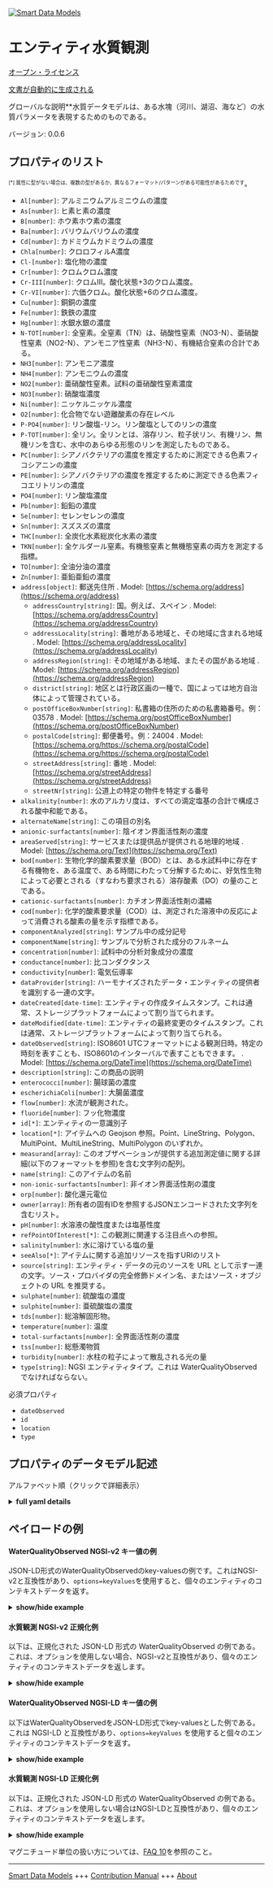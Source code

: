 <!-- 10-Header -->  
[![Smart Data Models](https://smartdatamodels.org/wp-content/uploads/2022/01/SmartDataModels_logo.png "Logo")](https://smartdatamodels.org)  
エンティティ水質観測  
==========<!-- /10-Header -->  
<!-- 15-License -->  
[オープン・ライセンス](https://github.com/smart-data-models//dataModel.WaterQuality/blob/master/WaterQualityObserved/LICENSE.md)  
[文書が自動的に生成される](https://docs.google.com/presentation/d/e/2PACX-1vTs-Ng5dIAwkg91oTTUdt8ua7woBXhPnwavZ0FxgR8BsAI_Ek3C5q97Nd94HS8KhP-r_quD4H0fgyt3/pub?start=false&loop=false&delayms=3000#slide=id.gb715ace035_0_60)  
<!-- /15-License -->  
<!-- 20-Description -->  
グローバルな説明**水質データモデルは、ある水塊（河川、湖沼、海など）の水質パラメータを表現するためのものである。  
バージョン: 0.0.6  
<!-- /20-Description -->  
<!-- 30-PropertiesList -->  

## プロパティのリスト  

<sup><sub>[*] 属性に型がない場合は、複数の型があるか、異なるフォーマット/パターンがある可能性があるためです</sub></sup>。  
- `Al[number]`: アルミニウムアルミニウムの濃度  - `As[number]`: ヒ素ヒ素の濃度  - `B[number]`: ホウ素ホウ素の濃度  - `Ba[number]`: バリウムバリウムの濃度  - `Cd[number]`: カドミウムカドミウムの濃度  - `Chla[number]`: クロロフィルA濃度  - `Cl-[number]`: 塩化物の濃度  - `Cr[number]`: クロムクロム濃度  - `Cr-III[number]`: クロムIII。酸化状態+3のクロム濃度。  - `Cr-VI[number]`: 六価クロム。酸化状態+6のクロム濃度。  - `Cu[number]`: 銅銅の濃度  - `Fe[number]`: 鉄鉄の濃度  - `Hg[number]`: 水銀水銀の濃度  - `N-TOT[number]`: 全窒素。全窒素（TN）は、硝酸性窒素（NO3-N）、亜硝酸性窒素（NO2-N）、アンモニア性窒素（NH3-N）、有機結合窒素の合計である。  - `NH3[number]`: アンモニア濃度  - `NH4[number]`: アンモニウムの濃度  - `NO2[number]`: 亜硝酸性窒素。試料の亜硝酸性窒素濃度  - `NO3[number]`: 硝酸塩濃度  - `Ni[number]`: ニッケルニッケル濃度  - `O2[number]`: 化合物でない遊離酸素の存在レベル  - `P-PO4[number]`: リン酸塩-リン。リン酸塩としてのリンの濃度  - `P-TOT[number]`: 全リン。全リンとは、溶存リン、粒子状リン、有機リン、無機リンを含む、水中のあらゆる形態のリンを測定したものである。  - `PC[number]`: シアノバクテリアの濃度を推定するために測定できる色素フィコシアニンの濃度  - `PE[number]`: シアノバクテリアの濃度を推定するために測定できる色素フィコエリトリンの濃度  - `PO4[number]`: リン酸塩濃度  - `Pb[number]`: 鉛鉛の濃度  - `Se[number]`: セレンセレンの濃度  - `Sn[number]`: スズスズの濃度  - `THC[number]`: 全炭化水素総炭化水素の濃度  - `TKN[number]`: 全ケルダール窒素。有機態窒素と無機態窒素の両方を測定する指標。  - `TO[number]`: 全油分油の濃度  - `Zn[number]`: 亜鉛亜鉛の濃度  - `address[object]`: 郵送先住所  . Model: [https://schema.org/address](https://schema.org/address)	- `addressCountry[string]`: 国。例えば、スペイン  . Model: [https://schema.org/addressCountry](https://schema.org/addressCountry)  
	- `addressLocality[string]`: 番地がある地域と、その地域に含まれる地域  . Model: [https://schema.org/addressLocality](https://schema.org/addressLocality)  
	- `addressRegion[string]`: その地域がある地域、またその国がある地域  . Model: [https://schema.org/addressRegion](https://schema.org/addressRegion)  
	- `district[string]`: 地区とは行政区画の一種で、国によっては地方自治体によって管理されている。    
	- `postOfficeBoxNumber[string]`: 私書箱の住所のための私書箱番号。例：03578  . Model: [https://schema.org/postOfficeBoxNumber](https://schema.org/postOfficeBoxNumber)  
	- `postalCode[string]`: 郵便番号。例：24004  . Model: [https://schema.org/https://schema.org/postalCode](https://schema.org/https://schema.org/postalCode)  
	- `streetAddress[string]`: 番地  . Model: [https://schema.org/streetAddress](https://schema.org/streetAddress)  
	- `streetNr[string]`: 公道上の特定の物件を特定する番号    
- `alkalinity[number]`: 水のアルカリ度は、すべての滴定塩基の合計で構成される酸中和能である。  - `alternateName[string]`: この項目の別名  - `anionic-surfactants[number]`: 陰イオン界面活性剤の濃度  - `areaServed[string]`: サービスまたは提供品が提供される地理的地域  . Model: [https://schema.org/Text](https://schema.org/Text)- `bod[number]`: 生物化学的酸素要求量（BOD）とは、ある水試料中に存在する有機物を、ある温度で、ある時間にわたって分解するために、好気性生物によって必要とされる（すなわち要求される）溶存酸素（DO）の量のことである。  - `cationic-surfactants[number]`: カチオン界面活性剤の濃縮  - `cod[number]`: 化学的酸素要求量（COD）は、測定された溶液中の反応によって消費される酸素の量を示す指標である。  - `componentAnalyzed[string]`: サンプル中の成分記号  - `componentName[string]`: サンプルで分析された成分のフルネーム  - `concentration[number]`: 試料中の分析対象成分の濃度  - `conductance[number]`: 比コンダクタンス  - `conductivity[number]`: 電気伝導率  - `dataProvider[string]`: ハーモナイズされたデータ・エンティティの提供者を識別する一連の文字。  - `dateCreated[date-time]`: エンティティの作成タイムスタンプ。これは通常、ストレージプラットフォームによって割り当てられます。  - `dateModified[date-time]`: エンティティの最終変更のタイムスタンプ。これは通常、ストレージプラットフォームによって割り当てられる。  - `dateObserved[string]`: ISO8601 UTCフォーマットによる観測日時。特定の時刻を表すことも、ISO8601のインターバルで表すこともできます。  . Model: [https://schema.org/DateTime](https://schema.org/DateTime)- `description[string]`: この商品の説明  - `enterococci[number]`: 腸球菌の濃度  - `escherichiaColi[number]`: 大腸菌濃度  - `flow[number]`: 水流が観測された。  - `fluoride[number]`: フッ化物濃度  - `id[*]`: エンティティの一意識別子  - `location[*]`: アイテムへの Geojson 参照。Point、LineString、Polygon、MultiPoint、MultiLineString、MultiPolygon のいずれか。  - `measurand[array]`: このオブザベーションが提供する追加測定値に関する詳細(以下のフォーマットを参照)を含む文字列の配列。  - `name[string]`: このアイテムの名前  - `non-ionic-surfactants[number]`: 非イオン界面活性剤の濃度  - `orp[number]`: 酸化還元電位  - `owner[array]`: 所有者の固有IDを参照するJSONエンコードされた文字列を含むリスト。  - `pH[number]`: 水溶液の酸性度または塩基性度  - `refPointOfInterest[*]`: この観測に関連する注目点への参照。  - `salinity[number]`: 水に溶けている塩の量  - `seeAlso[*]`: アイテムに関する追加リソースを指すURIのリスト  - `source[string]`: エンティティ・データの元のソースを URL として示す一連の文字。ソース・プロバイダの完全修飾ドメイン名、またはソース・オブジェクトの URL を推奨する。  - `sulphate[number]`: 硫酸塩の濃度  - `sulphite[number]`: 亜硫酸塩の濃度  - `tds[number]`: 総溶解固形物。  - `temperature[number]`: 温度  - `total-surfactants[number]`: 全界面活性剤の濃度  - `tss[number]`: 総懸濁物質  - `turbidity[number]`: 水柱の粒子によって散乱される光の量  - `type[string]`: NGSI エンティティタイプ。これは WaterQualityObserved でなければならない。  <!-- /30-PropertiesList -->  
<!-- 35-RequiredProperties -->  
必須プロパティ  
- `dateObserved`  - `id`  - `location`  - `type`  <!-- /35-RequiredProperties -->  
<!-- 40-NotesYaml -->  
<!-- /40-NotesYaml -->  
<!-- 50-DataModelHeader -->  
## プロパティのデータモデル記述  
アルファベット順（クリックで詳細表示）  
<!-- /50-DataModelHeader -->  
<!-- 60-ModelYaml -->  
<details><summary><strong>full yaml details</strong></summary>    
```yaml  
WaterQualityObserved:    
  description: Water Quality data model is intended to represent water quality parameters at a certain water mass (river,  lake, sea, etc.) section    
  properties:    
    Al:    
      description: Aluminium. Concentration of aluminium    
      minimum: 0    
      type: number    
      x-ngsi:    
        type: Property    
        units: mg/l    
    As:    
      description: Arsenic. Concentration of arsenic    
      minimum: 0    
      type: number    
      x-ngsi:    
        type: Property    
        units: mg/l    
    B:    
      description: Boron. Concentration of boron    
      minimum: 0    
      type: number    
      x-ngsi:    
        type: Property    
        units: mg/l    
    Ba:    
      description: Barium. Concentration of barium    
      minimum: 0    
      type: number    
      x-ngsi:    
        type: Property    
        units: mg/l    
    Cd:    
      description: Cadmium. Concentration of cadmium    
      minimum: 0    
      type: number    
      x-ngsi:    
        type: Property    
        units: mg/l    
    Chla:    
      description: Concentration of chlorophyll A    
      minimum: 0    
      type: number    
      x-ngsi:    
        type: Property    
    Cl-:    
      description: Concentration of chlorides    
      minimum: 0    
      type: number    
      x-ngsi:    
        type: Property    
    Cr:    
      description: Chromium. Concentration of chromium    
      minimum: 0    
      type: number    
      x-ngsi:    
        type: Property    
        units: mg/l    
    Cr-III:    
      description: Chromium III. Concentration of chromium at the oxidation state +3    
      minimum: 0    
      type: number    
      x-ngsi:    
        type: Property    
        units: mg/l    
    Cr-VI:    
      description: Chromium VI. Concentration of chromium at the oxidation state +6    
      minimum: 0    
      type: number    
      x-ngsi:    
        type: Property    
        units: mg/l    
    Cu:    
      description: Copper. Concentration of copper    
      minimum: 0    
      type: number    
      x-ngsi:    
        type: Property    
        units: mg/l    
    Fe:    
      description: Iron. Concentration of iron    
      minimum: 0    
      type: number    
      x-ngsi:    
        type: Property    
        units: mg/l    
    Hg:    
      description: Mercury. Concentration of mercury    
      minimum: 0    
      type: number    
      x-ngsi:    
        type: Property    
        units: mg/l    
    N-TOT:    
      description: Total Nitrogen. Total Nitrogen (TN) is the sum of nitrate-nitrogen (NO3-N), nitrite-nitrogen (NO2-N), ammonia-nitrogen (NH3-N) and organically bonded nitrogen    
      minimum: 0    
      type: number    
      x-ngsi:    
        type: Property    
        units: mg/l    
    NH3:    
      description: Concentration of ammonia    
      minimum: 0    
      type: number    
      x-ngsi:    
        type: Property    
    NH4:    
      description: Concentration of ammonium    
      minimum: 0    
      type: number    
      x-ngsi:    
        type: Property    
    NO2:    
      description: Nitrite nitrogen. Concentration of a sample in nitrite nitrogen    
      minimum: 0    
      type: number    
      x-ngsi:    
        type: Property    
        units: mg/l    
    NO3:    
      description: Concentration of nitrates    
      minimum: 0    
      type: number    
      x-ngsi:    
        type: Property    
    Ni:    
      description: Nickel. Concentration of Nickel    
      minimum: 0    
      type: number    
      x-ngsi:    
        type: Property    
        units: mg/l    
    O2:    
      description: Level of free, non-compound oxygen present    
      minimum: 0    
      type: number    
      x-ngsi:    
        type: Property    
    P-PO4:    
      description: Phosphate-phosphorus. Concentration of phosphorus as phosphate    
      minimum: 0    
      type: number    
      x-ngsi:    
        type: Property    
        units: mg/l    
    P-TOT:    
      description: Total Phosphorus. Total phosphorus is a measure of all forms of phosphorus in the water, including dissolved and particulate, organic and inorganic    
      minimum: 0    
      type: number    
      x-ngsi:    
        type: Property    
        units: mg/l    
    PC:    
      description: Concentration of pigment phycocyanin which can be measured to estimate cyanobacteria concentrations specifically    
      minimum: 0    
      type: number    
      x-ngsi:    
        type: Property    
    PE:    
      description: Concentration of pigment phycoerythrin which can be measured to estimate cyanobacteria concentrations specifically    
      minimum: 0    
      type: number    
      x-ngsi:    
        type: Property    
    PO4:    
      description: Concentration of phosphates    
      minimum: 0    
      type: number    
      x-ngsi:    
        type: Property    
    Pb:    
      description: Lead. Concentration of lead    
      minimum: 0    
      type: number    
      x-ngsi:    
        type: Property    
        units: mg/l    
    Se:    
      description: Selenium. Concentration of selenium    
      minimum: 0    
      type: number    
      x-ngsi:    
        type: Property    
        units: mg/l    
    Sn:    
      description: Tin. Concentration of tin    
      minimum: 0    
      type: number    
      x-ngsi:    
        type: Property    
        units: mg/l    
    THC:    
      description: Total hydrocarbon. Concentration of total hydrocarbon    
      minimum: 0    
      type: number    
      x-ngsi:    
        type: Property    
        units: mg/l    
    TKN:    
      description: Total Kjeldahl Nitrogen. A measure that determines both the organic and the inorganic forms of nitrogen    
      minimum: 0    
      type: number    
      x-ngsi:    
        type: Property    
        units: mg/l    
    TO:    
      description: Total oil content. Concentration of oil    
      minimum: 0    
      type: number    
      x-ngsi:    
        type: Property    
        units: mg/l    
    Zn:    
      description: Zinc. Concentration of zinc    
      minimum: 0    
      type: number    
      x-ngsi:    
        type: Property    
        units: mg/l    
    address:    
      description: The mailing address    
      properties:    
        addressCountry:    
          description: The country. For example, Spain    
          type: string    
          x-ngsi:    
            model: https://schema.org/addressCountry    
            type: Property    
        addressLocality:    
          description: The locality in which the street address is, and which is in the region    
          type: string    
          x-ngsi:    
            model: https://schema.org/addressLocality    
            type: Property    
        addressRegion:    
          description: The region in which the locality is, and which is in the country    
          type: string    
          x-ngsi:    
            model: https://schema.org/addressRegion    
            type: Property    
        district:    
          description: A district is a type of administrative division that, in some countries, is managed by the local government    
          type: string    
          x-ngsi:    
            type: Property    
        postOfficeBoxNumber:    
          description: The post office box number for PO box addresses. For example, 03578    
          type: string    
          x-ngsi:    
            model: https://schema.org/postOfficeBoxNumber    
            type: Property    
        postalCode:    
          description: The postal code. For example, 24004    
          type: string    
          x-ngsi:    
            model: https://schema.org/https://schema.org/postalCode    
            type: Property    
        streetAddress:    
          description: The street address    
          type: string    
          x-ngsi:    
            model: https://schema.org/streetAddress    
            type: Property    
        streetNr:    
          description: Number identifying a specific property on a public street    
          type: string    
          x-ngsi:    
            type: Property    
      type: object    
      x-ngsi:    
        model: https://schema.org/address    
        type: Property    
    alkalinity:    
      description: The alkalinity of water is its acid-neutralizing capacity comprised of the total of all titratable bases    
      minimum: 0    
      type: number    
      x-ngsi:    
        type: Property    
        units: mg/l    
    alternateName:    
      description: An alternative name for this item    
      type: string    
      x-ngsi:    
        type: Property    
    anionic-surfactants:    
      description: Concentration of anionic surfactants    
      minimum: 0    
      type: number    
      x-ngsi:    
        type: Property    
        units: mg/l    
    areaServed:    
      description: The geographic area where a service or offered item is provided    
      type: string    
      x-ngsi:    
        model: https://schema.org/Text    
        type: Property    
    bod:    
      description: Biochemical oxygen demand (BOD) is the amount of dissolved oxygen (DO) needed (i.e. demanded) by aerobic biological organisms to break down organic material present in a given water sample at certain temperature over a specific time period    
      minimum: 0    
      type: number    
      x-ngsi:    
        type: Property    
        units: mg/l    
    cationic-surfactants:    
      description: Concentrtation of cationic surfactants    
      minimum: 0    
      type: number    
      x-ngsi:    
        type: Property    
        units: mg/l    
    cod:    
      description: Chemical oxygen demand (COD) is an indicative measure of the amount of oxygen that can be consumed by reactions in a measured solution    
      minimum: 0    
      type: number    
      x-ngsi:    
        type: Property    
        units: mg/l    
    componentAnalyzed:    
      description: The component symbol analyzed in the sample    
      type: string    
      x-ngsi:    
        type: Property    
    componentName:    
      description: The component full name analyzed in the sample    
      type: string    
      x-ngsi:    
        type: Property    
    concentration:    
      description: The concentration of the component analyzed in the sample    
      type: number    
      x-ngsi:    
        type: Property    
        units: mg/l    
    conductance:    
      description: Specific Conductance    
      minimum: 0    
      type: number    
      x-ngsi:    
        type: Property    
    conductivity:    
      description: Electrical Conductivity    
      minimum: 0    
      type: number    
      x-ngsi:    
        type: Property    
    dataProvider:    
      description: A sequence of characters identifying the provider of the harmonised data entity    
      type: string    
      x-ngsi:    
        type: Property    
    dateCreated:    
      description: Entity creation timestamp. This will usually be allocated by the storage platform    
      format: date-time    
      type: string    
      x-ngsi:    
        type: Property    
    dateModified:    
      description: Timestamp of the last modification of the entity. This will usually be allocated by the storage platform    
      format: date-time    
      type: string    
      x-ngsi:    
        type: Property    
    dateObserved:    
      description: The date and time of this observation in ISO8601 UTCformat. It can be represented by an specific time instant or by an ISO8601 interval    
      type: string    
      x-ngsi:    
        model: https://schema.org/DateTime    
        type: Property    
    description:    
      description: A description of this item    
      type: string    
      x-ngsi:    
        type: Property    
    enterococci:    
      description: Concentration of Enterococci    
      minimum: 0    
      type: number    
      x-ngsi:    
        type: Property    
        units: Total number of bacteria/100mL    
    escherichiaColi:    
      description: Concentration of Escherichia coli    
      minimum: 0    
      type: number    
      x-ngsi:    
        type: Property    
        units: Total number of bacteria/100mL    
    flow:    
      description: 'Water Flow observed. '    
      type: number    
      x-ngsi:    
        type: Property    
        units: cubic meters/hour    
    fluoride:    
      description: Concentration of fluoride    
      minimum: 0    
      type: number    
      x-ngsi:    
        type: Property    
        units: mg/l    
    id:    
      anyOf:    
        - description: Identifier format of any NGSI entity    
          maxLength: 256    
          minLength: 1    
          pattern: ^[\w\-\.\{\}\$\+\*\[\]`|~^@!,:\\]+$    
          type: string    
          x-ngsi:    
            type: Property    
        - description: Identifier format of any NGSI entity    
          format: uri    
          type: string    
          x-ngsi:    
            type: Property    
      description: Unique identifier of the entity    
      x-ngsi:    
        type: Relationship    
    location:    
      description: Geojson reference to the item. It can be Point, LineString, Polygon, MultiPoint, MultiLineString or MultiPolygon    
      oneOf:    
        - description: Geojson reference to the item. Point    
          properties:    
            bbox:    
              description: BBox of the  Point    
              items:    
                type: number    
              minItems: 4    
              type: array    
              x-ngsi:    
                type: Property    
            coordinates:    
              description: Coordinates of the Point    
              items:    
                type: number    
              minItems: 2    
              type: array    
              x-ngsi:    
                type: Property    
            type:    
              enum:    
                - Point    
              type: string    
          required:    
            - type    
            - coordinates    
          title: GeoJSON Point    
          type: object    
          x-ngsi:    
            type: GeoProperty    
        - description: Geojson reference to the item. LineString    
          properties:    
            bbox:    
              description: BBox coordinates of the LineString    
              items:    
                type: number    
              minItems: 4    
              type: array    
              x-ngsi:    
                type: Property    
            coordinates:    
              description: Coordinates of the LineString    
              items:    
                items:    
                  type: number    
                minItems: 2    
                type: array    
              minItems: 2    
              type: array    
              x-ngsi:    
                type: Property    
            type:    
              enum:    
                - LineString    
              type: string    
          required:    
            - type    
            - coordinates    
          title: GeoJSON LineString    
          type: object    
          x-ngsi:    
            type: GeoProperty    
        - description: Geojson reference to the item. Polygon    
          properties:    
            bbox:    
              description: BBox coordinates of the Polygon    
              items:    
                type: number    
              minItems: 4    
              type: array    
              x-ngsi:    
                type: Property    
            coordinates:    
              description: Coordinates of the Polygon    
              items:    
                items:    
                  items:    
                    type: number    
                  minItems: 2    
                  type: array    
                minItems: 4    
                type: array    
              type: array    
              x-ngsi:    
                type: Property    
            type:    
              enum:    
                - Polygon    
              type: string    
          required:    
            - type    
            - coordinates    
          title: GeoJSON Polygon    
          type: object    
          x-ngsi:    
            type: GeoProperty    
        - description: Geojson reference to the item. MultiPoint    
          properties:    
            bbox:    
              description: BBox coordinates of the LineString    
              items:    
                type: number    
              minItems: 4    
              type: array    
              x-ngsi:    
                type: Property    
            coordinates:    
              description: Coordinates of the MulitPoint    
              items:    
                items:    
                  type: number    
                minItems: 2    
                type: array    
              type: array    
              x-ngsi:    
                type: Property    
            type:    
              enum:    
                - MultiPoint    
              type: string    
          required:    
            - type    
            - coordinates    
          title: GeoJSON MultiPoint    
          type: object    
          x-ngsi:    
            type: GeoProperty    
        - description: Geojson reference to the item. MultiLineString    
          properties:    
            bbox:    
              description: BBox coordinates of the LineString    
              items:    
                type: number    
              minItems: 4    
              type: array    
              x-ngsi:    
                type: Property    
            coordinates:    
              description: Coordinates of the MultiLineString    
              items:    
                items:    
                  items:    
                    type: number    
                  minItems: 2    
                  type: array    
                minItems: 2    
                type: array    
              type: array    
              x-ngsi:    
                type: Property    
            type:    
              enum:    
                - MultiLineString    
              type: string    
          required:    
            - type    
            - coordinates    
          title: GeoJSON MultiLineString    
          type: object    
          x-ngsi:    
            type: GeoProperty    
        - description: Geojson reference to the item. MultiLineString    
          properties:    
            bbox:    
              items:    
                type: number    
              minItems: 4    
              type: array    
            coordinates:    
              description: Coordinates of the MultiPolygon    
              items:    
                items:    
                  items:    
                    items:    
                      type: number    
                    minItems: 2    
                    type: array    
                  minItems: 4    
                  type: array    
                type: array    
              type: array    
              x-ngsi:    
                type: Property    
            type:    
              enum:    
                - MultiPolygon    
              type: string    
          required:    
            - type    
            - coordinates    
          title: GeoJSON MultiPolygon    
          type: object    
          x-ngsi:    
            type: GeoProperty    
      x-ngsi:    
        type: GeoProperty    
    measurand:    
      description: An array of strings containing details (see format below) about extra measurands provided by this observation    
      items:    
        description: Every element of the array of strings containing details (see format below) about extra measurands provided by this observation    
        type: string    
        x-ngsi:    
          type: Property    
      minItems: 1    
      type: array    
      x-ngsi:    
        type: Property    
    name:    
      description: The name of this item    
      type: string    
      x-ngsi:    
        type: Property    
    non-ionic-surfactants:    
      description: Concentration of non-ionic surfactants    
      minimum: 0    
      type: number    
      x-ngsi:    
        type: Property    
        units: mg/l    
    orp:    
      description: Oxidation-Reduction potential    
      minimum: 0    
      type: number    
      x-ngsi:    
        type: Property    
    owner:    
      description: A List containing a JSON encoded sequence of characters referencing the unique Ids of the owner(s)    
      items:    
        anyOf:    
          - description: Identifier format of any NGSI entity    
            maxLength: 256    
            minLength: 1    
            pattern: ^[\w\-\.\{\}\$\+\*\[\]`|~^@!,:\\]+$    
            type: string    
            x-ngsi:    
              type: Property    
          - description: Identifier format of any NGSI entity    
            format: uri    
            type: string    
            x-ngsi:    
              type: Property    
        description: Unique identifier of the entity    
        x-ngsi:    
          type: Relationship    
      type: array    
      x-ngsi:    
        type: Property    
    pH:    
      description: Acidity or basicity of an aqueous solution    
      maximum: 14    
      minimum: 0    
      type: number    
      x-ngsi:    
        type: Property    
    refPointOfInterest:    
      anyOf:    
        - description: Identifier format of any NGSI entity    
          maxLength: 256    
          minLength: 1    
          pattern: ^[\w\-\.\{\}\$\+\*\[\]`|~^@!,:\\]+$    
          type: string    
          x-ngsi:    
            type: Property    
        - description: Identifier format of any NGSI entity    
          format: uri    
          type: string    
          x-ngsi:    
            type: Property    
      description: A reference to a point of interest associated to this observation    
      x-ngsi:    
        type: Relationship    
    salinity:    
      description: Amount of salts dissolved in water    
      minimum: 0    
      type: number    
      x-ngsi:    
        type: Property    
    seeAlso:    
      description: list of uri pointing to additional resources about the item    
      oneOf:    
        - items:    
            format: uri    
            type: string    
          minItems: 1    
          type: array    
        - format: uri    
          type: string    
      x-ngsi:    
        type: Property    
    source:    
      description: A sequence of characters giving the original source of the entity data as a URL. Recommended to be the fully qualified domain name of the source provider, or the URL to the source object    
      type: string    
      x-ngsi:    
        type: Property    
    sulphate:    
      description: Concentration of sulfate    
      minimum: 0    
      type: number    
      x-ngsi:    
        type: Property    
        units: mg/l    
    sulphite:    
      description: Concentration of sulfite    
      minimum: 0    
      type: number    
      x-ngsi:    
        type: Property    
        units: mg/l    
    tds:    
      description: 'Total dissolved solids. '    
      minimum: 0    
      type: number    
      x-ngsi:    
        type: Property    
    temperature:    
      description: Temperature    
      type: number    
      x-ngsi:    
        type: Property    
    total-surfactants:    
      description: Concentration of total surfactants    
      minimum: 0    
      type: number    
      x-ngsi:    
        type: Property    
        units: mg/l    
    tss:    
      description: Total suspended solids    
      minimum: 0    
      type: number    
      x-ngsi:    
        type: Property    
    turbidity:    
      description: Amount of light scattered by particles in the water column    
      minimum: 0    
      type: number    
      x-ngsi:    
        type: Property    
    type:    
      description: NGSI Entity type. It has to be WaterQualityObserved    
      enum:    
        - WaterQualityObserved    
      type: string    
      x-ngsi:    
        type: Property    
  required:    
    - id    
    - type    
    - dateObserved    
    - location    
  type: object    
  x-derived-from: ''    
  x-disclaimer: Redistribution and use in source and binary forms, with or without modification, are permitted  provided that the license conditions are met. Copyleft (c) 2025 Contributors to Smart Data Models Program    
  x-license-url: https://github.com/smart-data-models/dataModel.WaterQuality/blob/master/WaterQualityObserved/LICENSE.md    
  x-model-schema: https://smart-data-models.github.io/dataModel.WaterQuality/WaterQualityObserved/schema.json    
  x-model-tags: NAIADES, DigitalWater.city, B-WaterSmart, Waterverse    
  x-version: 0.0.6    
```  
</details>    
<!-- /60-ModelYaml -->  
<!-- 70-MiddleNotes -->  
<!-- /70-MiddleNotes -->  
<!-- 80-Examples -->  
## ペイロードの例  
#### WaterQualityObserved NGSI-v2 キー値の例  
JSON-LD形式のWaterQualityObservedのkey-valuesの例です。これはNGSI-v2と互換性があり、`options=keyValues`を使用すると、個々のエンティティのコンテキストデータを返す。  
<details><summary><strong>show/hide example</strong></summary>    
```json  
{  
  "id": "waterqualityobserved:Sevilla:D1",  
  "type": "WaterQualityObserved",  
  "dateObserved": "2017-01-31T06:45:00Z",  
  "measurand": [  
    "NO3, 0.01, M1, Concentration of Nitrates"  
  ],  
  "location": {  
    "type": "Point",  
    "coordinates": [  
      -5.993307,  
      37.362882  
    ]  
  },  
  "temperature": 24.4,  
  "conductivity": 0.005,  
  "pH": 7.4,  
  "NO3": 0.01,  
  "flow": 127.53,  
  "alkalinity": 0.1,  
  "TKN": 1.0,  
  "NO2": 0.09,  
  "N-TOT": 6.0,  
  "P-TOT": 0.6,  
  "P-PO4": 0.5,  
  "Al": 0.01,  
  "As": 0.0,  
  "B": 0.2,  
  "Ba": 0.0,  
  "Cd": 0.001,  
  "Cr": 0.0,  
  "Cr-III": 0.0,  
  "Cr-VI": 0.0,  
  "Cu": 0.0,  
  "Fe": 0.0,  
  "fluoride": 0.1,  
  "Hg": 0.0,  
  "THC": 0.0,  
  "Ni": 0.0,  
  "TO": 0.01,  
  "Pb": 0.0,  
  "Se": 0.0,  
  "Sn": 0.0,  
  "sulphate": 143.3,  
  "sulphite": 0.0,  
  "anionic-surfactants": 0.3,  
  "cationic-surfactants": 0.2,  
  "non-ionic-surfactants": 0.1,  
  "total-surfactants": 0.3,  
  "Zn": 0.0,  
  "componentAnalyzed": "Cl",  
  "componentName": "Chlorine",  
  "concentration": 20  
}  
```  
</details>  
#### 水質観測 NGSI-v2 正規化例  
以下は、正規化された JSON-LD 形式の WaterQualityObserved の例である。これは、オプションを使用しない場合、NGSI-v2と互換性があり、個々のエンティティのコンテキストデータを返します。  
<details><summary><strong>show/hide example</strong></summary>    
```json  
{  
  "id": "waterqualityobserved:Sevilla:D1",  
  "type": "WaterQualityObserved",  
  "dateObserved": {  
    "type": "DateTime",  
    "value": "2017-01-31T06:45:00Z"  
  },  
  "temperature": {  
    "type": "Number",  
    "value": 24.4  
  },  
  "NO3": {  
    "type": "Number",  
    "value": 0.01  
  },  
  "location": {  
    "type": "geo:json",  
    "value": {  
      "type": "Point",  
      "coordinates": [  
        -5.993307,  
        37.362882  
      ]  
    }  
  },  
  "pH": {  
    "type": "Number",  
    "value": 7.4  
  },  
  "measurand": {  
    "type": "StructuredValue",  
    "value": [  
      "NO3, 0.01, M1, Concentration of Nitrates"  
    ]  
  },  
  "conductivity": {  
    "type": "Number",  
    "value": 0.005  
  },  
  "flow": {  
    "type": "Number",  
    "value": 127.53  
  },  
  "alkalinity": {  
    "type": "Number",  
    "value": 0.1  
  },  
  "TKN": {  
    "type": "Boolean",  
    "value": true  
  },  
  "NO2": {  
    "type": "Number",  
    "value": 0.09  
  },  
  "N-TOT": {  
    "type": "Number",  
    "value": 6.0  
  },  
  "P-TOT": {  
    "type": "Number",  
    "value": 0.6  
  },  
  "P-PO4": {  
    "type": "Number",  
    "value": 0.5  
  },  
  "Al": {  
    "type": "Number",  
    "value": 0.01  
  },  
  "As": {  
    "type": "Boolean",  
    "value": false  
  },  
  "B": {  
    "type": "Number",  
    "value": 0.2  
  },  
  "Ba": {  
    "type": "Boolean",  
    "value": false  
  },  
  "Cd": {  
    "type": "Number",  
    "value": 0.001  
  },  
  "Cr": {  
    "type": "Boolean",  
    "value": false  
  },  
  "Cr-III": {  
    "type": "Boolean",  
    "value": false  
  },  
  "Cr-VI": {  
    "type": "Boolean",  
    "value": false  
  },  
  "Cu": {  
    "type": "Boolean",  
    "value": false  
  },  
  "Fe": {  
    "type": "Number",  
    "value": 7.4  
  },  
  "fluoride": {  
    "type": "Boolean",  
    "value": false  
  },  
  "Hg": {  
    "type": "Boolean",  
    "value": false  
  },  
  "THC": {  
    "type": "Boolean",  
    "value": false  
  },  
  "Ni": {  
    "type": "Boolean",  
    "value": false  
  },  
  "TO": {  
    "type": "Number",  
    "value": 0.01  
  },  
  "Pb": {  
    "type": "Boolean",  
    "value": false  
  },  
  "Se": {  
    "type": "Boolean",  
    "value": false  
  },  
  "Sn": {  
    "type": "Boolean",  
    "value": false  
  },  
  "sulphate": {  
    "type": "Number",  
    "value": 143.3  
  },  
  "sulphite": {  
    "type": "Boolean",  
    "value": false  
  },  
  "anionic-surfactants": {  
    "type": "Number",  
    "value": 0.3  
  },  
  "cationic-surfactants": {  
    "type": "Number",  
    "value": 0.2  
  },  
  "non-ionic-surfactants": {  
    "type": "Number",  
    "value": 0.1  
  },  
  "total-surfactants": {  
    "type": "Number",  
    "value": 0.3  
  },  
  "Zn": {  
    "type": "Boolean",  
    "value": false  
  },  
  "componentAnalyzed": {  
    "type": "Text",  
    "value": "Cl"  
  },  
  "componentName": {  
    "type": "Text",  
    "value": "Chlorine"  
  },  
  "concentration": {  
    "type": "Number",  
    "value": 20  
  }  
}  
```  
</details>  
#### WaterQualityObserved NGSI-LD キー値の例  
以下はWaterQualityObservedをJSON-LD形式でkey-valuesとした例である。これは NGSI-LD と互換性があり、`options=keyValues` を使用すると個々のエンティティのコンテキストデータを返す。  
<details><summary><strong>show/hide example</strong></summary>    
```json  
{  
  "id": "urn:ngsi-ld:WaterQualityObserved:waterqualityobserved:Sevilla:D1",  
  "type": "WaterQualityObserved",  
  "NO3": 0.01,  
  "conductivity": 0.005,  
  "dateObserved": "2017-01-31T06:45:00Z",  
  "location": {  
    "coordinates": [  
      -5.993307,  
      37.362882  
    ],  
    "type": "Point"  
  },  
  "measurand": [  
    "NO3, 0.01, M1, Concentration of Nitrates"  
  ],  
  "pH": 7.4,  
  "temperature": 24.4,  
  "flow": 127.53,  
  "alkalinity": 0.1,  
  "TKN": 1.0,  
  "NO2": 0.09,  
  "N-TOT": 6,  
  "P-TOT": 0.6,  
  "P-PO4": 0.5,  
  "Al": 0.01,  
  "As": 0.0,  
  "B": 0.2,  
  "Ba": 0.0,  
  "Cd": 0.001,  
  "Cr": 0.0,  
  "Cr-III": 0.0,  
  "Cr-VI": 0.0,  
  "Cu": 0.0,  
  "Fe": 0.0,  
  "fluoride": 0.1,  
  "Hg": 0.0,  
  "THC": 0.0,  
  "Ni": 0.0,  
  "TO": 0.01,  
  "Pb": 0.0,  
  "Se": 0.0,  
  "Sn": 0.0,  
  "sulphate": 143.3,  
  "sulphite": 0,  
  "anionic-surfactants": 0.3,  
  "cationic-surfactants": 0.2,  
  "non-ionic-surfactants": 0.1,  
  "total-surfactants": 0.3,  
  "Zn": 0.0,  
  "componentAnalyzed": "Cl",  
  "componentName": "Chlorine",  
  "concentration": 20,  
  "@context": [  
    "https://uri.etsi.org/ngsi-ld/v1/ngsi-ld-core-context.jsonld",  
    "https://raw.githubusercontent.com/smart-data-models/dataModel.WaterQuality/master/context.jsonld"  
  ]  
}  
```  
</details>  
#### 水質観測 NGSI-LD 正規化例  
以下は、正規化された JSON-LD 形式の WaterQualityObserved の例である。これは、オプションを使用しない場合はNGSI-LDと互換性があり、個々のエンティティのコンテキストデータを返します。  
<details><summary><strong>show/hide example</strong></summary>    
```json  
{  
  "id": "urn:ngsi-ld:WaterQualityObserved:waterqualityobserved:Sevilla:D1",  
  "type": "WaterQualityObserved",  
  "NO3": {  
    "type": "Property",  
    "value": 0.01  
  },  
  "conductivity": {  
    "type": "Property",  
    "value": 0.005  
  },  
  "dateObserved": {  
    "type": "Property",  
    "value": {  
      "@type": "DateTime",  
      "@value": "2017-01-31T06:45:00Z"  
    }  
  },  
  "location": {  
    "type": "GeoProperty",  
    "value": {  
      "type": "Point",  
      "coordinates": [  
        -5.993307,  
        37.362882  
      ]  
    }  
  },  
  "measurand": {  
    "type": "Property",  
    "value": [  
      "NO3, 0.01, M1, Concentration of Nitrates"  
    ]  
  },  
  "pH": {  
    "type": "Property",  
    "value": 7.4  
  },  
  "temperature": {  
    "type": "Property",  
    "value": 24.4  
  },  
  "flow": {  
    "type": "Property",  
    "value": 127.53  
  },  
  "alkalinity": {  
    "type": "Property",  
    "value": 0.1  
  },  
  "TKN": {  
    "type": "Property",  
    "value": 1.0  
  },  
  "NO2": {  
    "type": "Property",  
    "value": 0.09  
  },  
  "N-TOT": {  
    "type": "Property",  
    "value": 6.0  
  },  
  "P-TOT": {  
    "type": "Property",  
    "value": 0.6  
  },  
  "P-PO4": {  
    "type": "Property",  
    "value": 0.5  
  },  
  "Al": {  
    "type": "Property",  
    "value": 0.01  
  },   
  "As": {  
    "type": "Property",  
    "value": 0.0  
  },  
  "B": {  
    "type": "Property",  
    "value": 0.2  
  },  
  "Ba": {  
    "type": "Property",  
    "value": 0.0  
  },  
  "Cd": {  
    "type": "Property",  
    "value": 0.001  
  },  
  "Cr": {  
    "type": "Property",  
    "value": 0.0  
  },  
  "Cr-III": {  
    "type": "Property",  
    "value": 0.0  
  },  
  "Cr-VI": {  
    "type": "Property",  
    "value": 0.0  
  },  
  "Cu": {  
    "type": "Property",  
    "value": 0.0  
  },  
  "Fe": {  
    "type": "Property",  
    "value": 7.4  
  },  
  "fluoride": {  
    "type": "Property",  
    "value": 0.0  
  },  
  "Hg": {  
    "type": "Property",  
    "value": 0.0  
  },  
  "THC": {  
    "type": "Property",  
    "value": 0.0  
  },  
  "Ni": {  
    "type": "Property",  
    "value": 0.0  
  },  
  "TO": {  
    "type": "Property",  
    "value": 0.01  
  },  
  "Pb": {  
    "type": "Property",  
    "value": 0.0  
  },  
  "Se": {  
    "type": "Property",  
    "value": 0.0  
  },  
  "Sn": {  
    "type": "Property",  
    "value": 0.0  
  },  
  "sulphate": {  
    "type": "Property",  
    "value": 143.3  
  },  
  "sulphite": {  
    "type": "Property",  
    "value": 0.0  
  },  
  "anionic-surfactants": {  
    "type": "Property",  
    "value": 0.3  
  },  
  "cationic-surfactants": {  
    "type": "Property",  
    "value": 0.2  
  },  
  "non-ionic-surfactants": {  
    "type": "Property",  
    "value": 0.1  
  },  
  "total-surfactants": {  
    "type": "Property",  
    "value": 0.3  
  },  
  "Zn": {  
    "type": "Property",  
    "value": 0.0  
  },  
  "componentAnalyzed": {  
    "type": "Property",  
    "value": "Cl"  
  },  
  "componentName": {  
    "type": "Property",  
    "value": "Chlorine"  
  },  
  "concentration": {  
    "type": "Property",  
    "value": 20  
  },  
   "@context": [  
        "https://raw.githubusercontent.com/smart-data-models/dataModel.WaterQuality/master/context.jsonld"  
    ]  
}  
```  
</details><!-- /80-Examples -->  
<!-- 90-FooterNotes -->  
<!-- /90-FooterNotes -->  
<!-- 95-Units -->  
マグニチュード単位の扱い方については、[FAQ 10](https://smartdatamodels.org/index.php/faqs/)を参照のこと。  
<!-- /95-Units -->  
<!-- 97-LastFooter -->  
---  
[Smart Data Models](https://smartdatamodels.org) +++ [Contribution Manual](https://bit.ly/contribution_manual) +++ [About](https://bit.ly/Introduction_SDM)<!-- /97-LastFooter -->  
